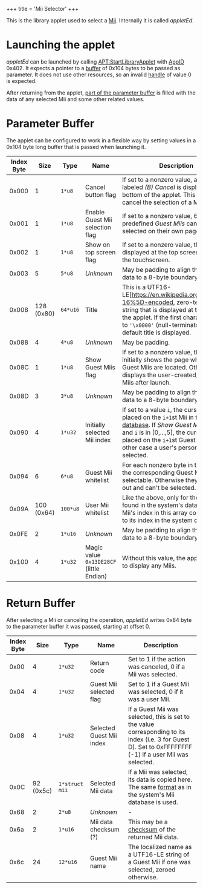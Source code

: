 +++
title = 'Mii Selector'
+++

This is the library applet used to select a [Mii](Mii "wikilink").
Internally it is called *appletEd*.

# Launching the applet

*appletEd* can be launched by calling
[<APT:StartLibraryApplet>](APT:StartLibraryApplet "wikilink") with
[AppID](NS_and_APT_Services#AppIDs "wikilink") 0x402. It expects a
pointer to a [buffer](#parameter_buffer "wikilink") of 0x104 bytes to be
passed as parameter. It does not use other resources, so an invalid
[handle](SVC#typedef_Handle "wikilink") of value 0 is expected.

After returning from the applet, [part of the parameter
buffer](#Return_Buffer "wikilink") is filled with the data of any
selected Mii and some other related values.

# Parameter Buffer

The applet can be configured to work in a flexible way by setting values
in a 0x104 byte long buffer that is passed when launching it.

| Index Byte | Size       | Type     | Name                                     | Description                                                                                                                                                                                                                                                                             |
|------------|------------|----------|------------------------------------------|-----------------------------------------------------------------------------------------------------------------------------------------------------------------------------------------------------------------------------------------------------------------------------------------|
| 0x000      | 1          | `1*u8`   | Cancel button flag                       | If set to a nonzero value, a Button labeled *(B) Cancel* is displayed at the bottom of the applet. This allows to cancel the selection of a Mii.                                                                                                                                        |
| 0x001      | 1          | `1*u8`   | Enable Guest Mii selection flag          | If set to a nonzero value, 6 predefined *Guest Miis* can be selected on their own page.                                                                                                                                                                                                 |
| 0x002      | 1          | `1*u8`   | Show on top screen flag                  | If set to a nonzero value, the applet is displayed at the top screen instead of the touchscreen.                                                                                                                                                                                        |
| 0x003      | 5          | `5*u8`   | *Unknown*                                | May be padding to align the following data to a 8-byte boundary.                                                                                                                                                                                                                        |
| 0x008      | 128 (0x80) | `64*u16` | Title                                    | This is a UTF16-LE\[<https://en.wikipedia.org/wiki/UTF-16%5D-encoded>, zero-terminated string that is displayed at the top of the applet. If the first character is set to `'\x0000'` (null-terminator), a default title is displayed.                                                  |
| 0x088      | 4          | `4*u8`   | *Unknown*                                | May be padding.                                                                                                                                                                                                                                                                         |
| 0x08C      | 1          | `1*u8`   | Show Guest Miis flag                     | If set to a nonzero value, the applet initially shows the page where the Guest Miis are located. Otherwise, it displays the user-created/-imported Miis after launch.                                                                                                                   |
| 0x08D      | 3          | `3*u8`   | *Unknown*                                | May be padding to align the following data to a 8-byte boundary.                                                                                                                                                                                                                        |
| 0x090      | 4          | `1*u32`  | Initially selected Mii index             | If set to a value `i`, the cursor is initially placed on the `i+1`st Mii in the [Mii database](Mii#Mii_Database "wikilink"). If *Show Guest Miis* is set and `i` is in \[0,...,5\], the cursor is placed on the `i+1`st Guest Mii. In any other case a user's personal Mii is selected. |
| 0x094      | 6          | `6*u8`   | Guest Mii whitelist                      | For each nonzero byte in this array, the corresponding Guest Mii is made selectable. Otherwise they are greyed out and can't be selected.                                                                                                                                               |
| 0x09A      | 100 (0x64) | `100*u8` | User Mii whitelist                       | Like the above, only for the Miis found in the system's database. A Mii's index in this array corresponds to its index in the system database.                                                                                                                                          |
| 0x0FE      | 2          | `1*u16`  | *Unknown*                                | May be padding to align the following data to a 8-byte boundary.                                                                                                                                                                                                                        |
| 0x100      | 4          | `1*u32`  | Magic value `0x13DE28CF` (little Endian) | Without this value, the applet refuses to display any Miis.                                                                                                                                                                                                                             |

# Return Buffer

After selecting a Mii or canceling the operation, *appletEd* writes 0x84
byte to the parameter buffer it was passed, starting at offset 0.

| Index Byte | Size      | Type           | Name                     | Description                                                                                                                                               |
|------------|-----------|----------------|--------------------------|-----------------------------------------------------------------------------------------------------------------------------------------------------------|
| 0x00       | 4         | `1*u32`        | Return code              | Set to 1 if the action was canceled, 0 if a Mii was selected.                                                                                             |
| 0x04       | 4         | `1*u32`        | Guest Mii selected flag  | Set to 1 if a Guest Mii was selected, 0 if it was a user Mii.                                                                                             |
| 0x08       | 4         | `1*u32`        | Selected Guest Mii index | If a Guest Mii was selected, this is set to the value corresponding to its index (i.e. 3 for Guest D). Set to 0xFFFFFFFF (-1) if a user Mii was selected. |
| 0x0C       | 92 (0x5c) | `1*struct mii` | Selected Mii data        | If a Mii was selected, its data is copied here. The same [format](Mii#Mii_format "wikilink") as in the system's Mii database is used.                     |
| 0x68       | 2         | `2*u8`         | *Unknown*                | \-                                                                                                                                                        |
| 0x6a       | 2         | `1*u16`        | Mii data checksum (?)    | This may be a [checksum](Mii#Checksum "wikilink") of the returned Mii data.                                                                               |
| 0x6c       | 24        | `12*u16`       | Guest Mii name           | The localized name as a UTF16-LE string of a Guest Mii if one was selected, zeroed otherwise.                                                             |